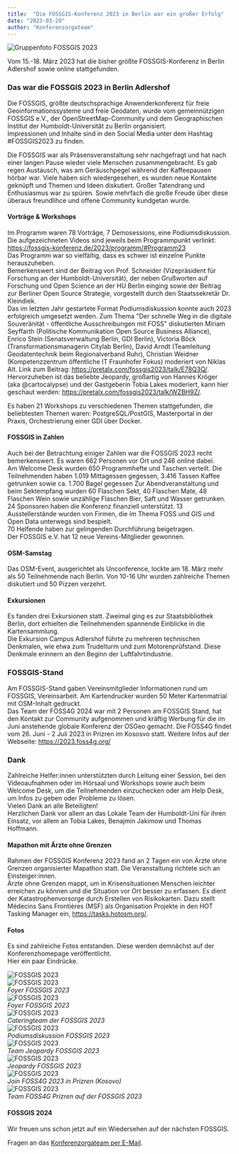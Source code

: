 ```yaml
---
title:  "Die FOSSGIS-Konferenz 2023 in Berlin war ein großer Erfolg"
date: "2023-03-29"
author: "Konferenzorgateam"
---
```


![Gruppenfoto FOSSGIS 2023](/news/images/2023-03-16_FOSSGIS2023_Gruppenbild_mitLogos.png "Gruppenfoto FOSSGIS 2023") 

Vom 15.-18. März 2023 hat die bisher größte FOSSGIS-Konferenz in Berlin Adlershof sowie online stattgefunden.   

### Das war die FOSSGIS 2023 in Berlin Adlershof
Die FOSSGIS, größte deutschsprachige Anwenderkonferenz für freie Geoinformationssysteme und freie Geodaten, wurde vom gemeinnützigen FOSSGIS e.V., der OpenStreetMap-Community und dem Geographischen Institut der Humboldt-Universität zu Berlin organisiert.   
Impressionen und Inhalte sind in den Social Media unter dem Hashtag #FOSSGIS2023 zu finden.

Die FOSSGIS war als Präsensveranstaltung sehr nachgefragt und hat nach einer langen Pause wieder viele Menschen zusammengebracht. Es gab regen Austausch, was am Geräuschpegel während der Kaffeepausen hörbar war. Viele haben sich wiedergesehen, es wurden neue Kontakte geknüpft und Themen und Ideen diskutiert. Großer Tatendrang und Enthusiasmus war zu spüren. Sowie mehrfach die große Freude über diese überaus freundlihce und offene Community kundgetan wurde. 

#### Vorträge & Workshops
Im Programm waren 78 Vorträge, 7 Demosessions, eine Podiumsdiskussion.    
Die aufgezeichneten Videos sind jeweils beim Programmpunkt verlinkt: https://fossgis-konferenz.de/2023/programm/#Programm23   
Das Programm war so vielfältig, dass es schwer ist einzelne Punkte herauszuheben.   
Bemerkenswert sind der Beitrag von Prof. Schneider (Vizepräsident für Forschung an der Humboldt-Universität), der neben Grußworten auf Forschung und Open Science an der HU Berlin einging sowie der Beitrag zur Berliner Open Source Strategie, vorgestellt durch den Staatssekretär Dr. Kleindiek.   
Das im letzten Jahr gestartete Format Podiumsdiskussion konnte auch 2023 erfolgreich umgesetzt werden. Zum Thema "Der schnelle Weg in die digitale Souveränität - öffentliche Ausschreibungen mit FOSS" diskutierten Miriam Seyffarth (Politische Kommunikation Open Source Business Alliance), Enrico Stein (Senatsverwaltung Berlin, GDI Berlin), Victoria Böck (Transformationsmanagerin Citylab Berlin), David Arndt (Teamleitung Geodatentechnik beim Regionalverband Ruhr), Christian Weidner (Kompetenzzentrum öffentliche IT Fraunhofer Fokus) moderiert von Niklas Alt. Link zum Beitrag: https://pretalx.com/fossgis2023/talk/E78Q3Q/.   
Hervorzuheben ist das beliebte Jeopardy, großartig von Hannes Kröger (aka @cartocalypse) und der Gastgeberin Tobia Lakes moderiert, kann hier geschaut werden: https://pretalx.com/fossgis2023/talk/WZBH9Z/.
 
Es haben 21 Workshops zu verschiedenen Themen stattgefunden, die beliebtesten Themen waren: PostgreSQL/PostGIS, Masterportal in der Praxis, Orchestrierung einer GDI über Docker.

#### FOSSGIS in Zahlen
Auch bei der Betrachtung einiger Zahlen war die FOSSGIS 2023 recht bemerkenswert.
Es waren 662 Personen vor Ort und 246 online dabei.   
Am Welcome Desk wurden 650 Programmhefte und Taschen verteilt. Die Teilnehmenden haben 1.019 Mittagessen gegessen, 3.416 Tassen Kaffee getrunken sowie ca. 1.700 Bagel gegessen
Zur Abendveranstaltung und beim Sektempfang wurden 60 Flaschen Sekt, 40 Flaschen Mate, 48 Flaschen Wein sowie unzählige Flaschen Bier, Saft und Wasser getrunken.   
24 Sponsoren haben die Konferenz finanziell unterstützt. 13 Ausstellerstände wurden von Firmen, die im Thema FOSS und GIS und Open Data unterwegs sind bespielt.   
70 Helfende haben zur gelingenden Durchführung beigetragen.   
Der FOSSGIS e.V. hat 12 neue Vereins-Mitglieder gewonnen.

#### OSM-Samstag
Das OSM-Event, ausgerichtet als Unconference, lockte am 18. März mehr als 50 Teilnehmende nach Berlin. Von 10-16 Uhr wurden zahlreiche Themen diskutiert und 50 Pizzen verzehrt. 


#### Exkursionen 
Es fanden drei Exkursionen statt. Zweimal ging es zur Staatsbibliothek Berlin, dort erhielten die Teilnehmenden spannende Einblicke in die Kartensammlung.    
Die Exkursion Campus Adlershof führte zu mehreren technischen Denkmalen, wie etwa zum Trudelturm und zum Motorenprüfstand. Diese Denkmale erinnern an den Beginn der Luftfahrtindustrie. 

### FOSSGIS-Stand
Am FOSSGIS-Stand gaben Vereinsmitglieder Informationen rund um FOSSGIS, Vereinsarbeit. Am Kartendrucker wurden 50 Meter Kartenmatrial mit OSM-Inhalt gedruckt.   
Das Team der FOSS4G 2024 war mit 2 Personen am FOSSGIS Stand, hat den Kontakt zur Community aufgenommen und kräftig Werbung für die im Juni anstehende globale Konferenz der OSGeo gemacht. Die FOSS4G findet vom 26. Juni - 2 Juli 2023 in Prizren im Kososvo statt. Weitere Infos auf der Webseite: https://2023.foss4g.org/

### Dank
Zahlreiche Helfer:innen unterstützten durch Leitung einer Session, bei den Videoaufnahmen oder im Hörsaal und Workshops sowie auch beim Welcome Desk, um die Teilnehmenden einzuchecken oder am Help Desk, um Infos zu geben oder Probleme zu lösen.   
Vielen Dank an alle Beteiligten!   
Herzlichen Dank vor allem an das Lokale Team der Humboldt-Uni für ihren Einsatz, vor allem an Tobia Lakes, Benajmin Jakimow und Thomas Hoffmann. 

#### Mapathon mit Ärzte ohne Grenzen 
Rahmen der FOSSGIS Konferenz 2023 fand an 2 Tagen ein von Ärzte ohne Grenzen organisierter Mapathon statt. Die Veranstaltung richtete sich an Einsteiger:innen.    
Ärzte ohne Grenzen mappt, um in Krisensituationen Menschen leichter erreichen zu können und die Situation vor Ort besser zu erfassen.
Es dient der Katastrophenvorsorge durch Erstellen von Risikokarten.
Dazu stellt Médecins Sans Frontières (MSF) als Organisation Projekte in den HOT Tasking Manager ein, https://tasks.hotosm.org/.   



#### Fotos
Es sind zahlreiche Fotos entstanden. Diese werden demnächst auf der Konferenzhomepage veröffentlicht.    
Hier ein paar Eindrücke.

![FOSSGIS 2023](/news/images/2023-03-18_FOSSGIS_2023_Banner_01.JPG "FOSSGIS 2023")   
![FOSSGIS 2023](/news/images/2023-03-17_FOSSGIS_2023_Foyer_06.JPG "Foyer FOSSGIS 2023")   
*Foyer FOSSGIS 2023*   
![FOSSGIS 2023](/news/images/2023-03-17_FOSSGIS_2023_Foyer_07.JPG "Foyer FOSSGIS 2023")   
*Foyer FOSSGIS 2023*   
![FOSSGIS 2023](/news/images/2023-03-17_FOSSGIS_2023_GerdansCafé_Cateringteam_01.JPG "Cateringteam der FOSSGIS 2023")   
*Cateringteam der FOSSGIS 2023*   
![FOSSGIS 2023](/news/images/2023-03-16_FOSSGIS_2023_Hörsaal_Podiumsdiskussion.jpg "Podiumsdiskussion FOSSGIS 2023")   
*Podiumsdiskussion FOSSGIS 2023*   
![FOSSGIS 2023](/news/images/2023-03-17_FOSSGIS-2023_Hörsaal_Jeopardyteam.jpg "Jeopardy FOSSGIS 2023")   
*Team Jeopardy FOSSGIS 2023*   
![FOSSGIS 2023](/news/images/2023-03-17_FOSSGIS_2023_Hörsaal_Jeopardy_02.JPG "Jeopardy FOSSGIS 2023")   
*Jeopardy FOSSGIS 2023*    
![FOSSGIS 2023](/news/images/2023-03-17_FOSSGIS_2023_FOSS4G_01.JPG "Team FOSS4G Prizren auf der FOSSGIS 2023")   
*Join FOSS4G 2023 in Prizren (Kosovo)*   
![FOSSGIS 2023](/news/images/2023-03-17_FOSSGIS_2023_Team_FOSS4G.jpg "Team FOSS4G Prizren auf der FOSSGIS 2023")   
*Team FOSS4G Prizren auf der FOSSGIS 2023*

#### FOSSGIS 2024
Wir freuen uns schon jetzt auf ein Wiedersehen auf der nächsten FOSSGIS. 



Fragen an das [Konferenzorgateam per E-Mail](konferenz-orga@fossgis.de).


